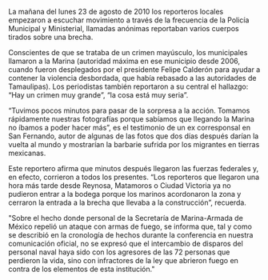 <p>La mañana del lunes 23 de agosto de 2010 los reporteros locales empezaron a escuchar movimiento a través de la frecuencia de la Policía Municipal y Ministerial, llamadas anónimas reportaban varios cuerpos tirados sobre una brecha.</p>
<p>Conscientes de que se trataba de un crimen mayúsculo, los municipales llamaron a la Marina (autoridad máxima en ese municipio desde 2006, cuando fueron desplegados por el presidente Felipe Calderón para ayudar a contener la violencia desbordada, que había rebasado a las autoridades de Tamaulipas). Los periodistas también reportaron a su central el hallazgo: “Hay un crimen muy grande”, “la cosa está muy seria”.</p>
<p>“Tuvimos pocos minutos para pasar de la sorpresa a la acción. Tomamos rápidamente nuestras fotografías porque sabíamos que llegando la Marina no íbamos a poder hacer más”, es el testimonio de un ex corresponsal en San Fernando, autor de algunas de las fotos que dos días después darían la vuelta al mundo y mostrarían la barbarie sufrida por los migrantes en tierras mexicanas.</p>
<p>Este reportero afirma que minutos después llegaron las fuerzas federales y, en efecto, corrieron a todos los presentes. “Los reporteros que llegaron una hora más tarde desde Reynosa, Matamoros o Ciudad Victoria ya no pudieron entrar a la bodega porque los marinos acordonaron la zona y cerraron la entrada a la brecha que llevaba a la construcción”, recuerda.</p>

<p>"Sobre el hecho donde personal de la Secretaría de Marina-Armada de México repelió un ataque con armas de fuego, se informa que, tal y como se describió en la cronología de hechos durante la conferencia en nuestra comunicación oficial, no se expresó que el intercambio de disparos del personal naval haya sido con los agresores de las 72 personas que perdieron la vida, sino con infractores de la ley que abrieron fuego en contra de los elementos de esta institución."</p>

